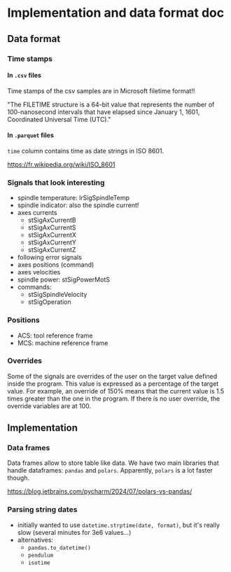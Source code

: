 # Implementation and data format doc

## Data format

### Time stamps

#### In `.csv` files

Time stamps of the csv samples are in Microsoft filetime format!!

"The FILETIME structure is a 64-bit value that represents the number of 100-nanosecond intervals that have elapsed since January 1, 1601, Coordinated Universal Time (UTC)."

#### In `.parquet` files

`time` column contains time as date strings in ISO 8601.

https://fr.wikipedia.org/wiki/ISO_8601

### Signals that look interesting

- spindle temperature: lrSigSpindleTemp
- spindle indicator: also the spindle current!
- axes currents
  - stSigAxCurrentB
  - stSigAxCurrentS
  - stSigAxCurrentX
  - stSigAxCurrentY
  - stSigAxCurrentZ
- following error signals
- axes positions (command)
- axes velocities
- spindle power: stSigPowerMotS
- commands:
  - stSigSpindleVelocity
  - stSigOperation

### Positions

- ACS: tool reference frame
- MCS: machine reference frame

### Overrides

Some of the signals are overrides of the user on the target value defined inside the program. This value is expressed as a percentage of the target value. For example, an override of 150% means that the current value is 1.5 times greater than the one in the program. If there is no user override, the override variables are at 100.

## Implementation

### Data frames

Data frames allow to store table like data. We have two main libraries that handle dataframes: `pandas` and `polars`. Apparently, `polars` is a lot faster though.

https://blog.jetbrains.com/pycharm/2024/07/polars-vs-pandas/

### Parsing string dates

- initially wanted to use `datetime.strptime(date, format)`, but it's really slow (several minutes for 3e6 values...)
- alternatives:
  - `pandas.to_datetime()`
  - `pendulum`
  - `isotime`
